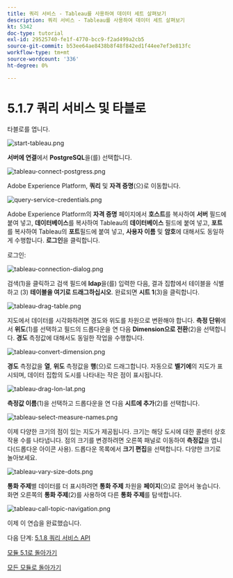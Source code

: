 ```yaml
---
title: 쿼리 서비스 - Tableau를 사용하여 데이터 세트 살펴보기
description: 쿼리 서비스 - Tableau를 사용하여 데이터 세트 살펴보기
kt: 5342
doc-type: tutorial
exl-id: 29525740-fe1f-4770-bcc9-f2ad499a2cb5
source-git-commit: b53ee64ae8438b8f48f842ed1f44ee7ef3e813fc
workflow-type: tm+mt
source-wordcount: '336'
ht-degree: 0%

---
```


# 5.1.7 쿼리 서비스 및 타블로

타블로를 엽니다.

![start-tableau.png](./images/start-tableau.png)

**서버에 연결**&#x200B;에서 **PostgreSQL**&#x200B;을(를) 선택합니다.

![tableau-connect-postgress.png](./images/tableau-connect-postgress.png)

Adobe Experience Platform, **쿼리** 및 **자격 증명**(으)로 이동합니다.

![query-service-credentials.png](./images/query-service-credentials.png)

Adobe Experience Platform의 **자격 증명** 페이지에서 **호스트**&#x200B;를 복사하여 **서버** 필드에 붙여 넣고, **데이터베이스**&#x200B;를 복사하여 Tableau의 **데이터베이스** 필드에 붙여 넣고, **포트**&#x200B;를 복사하여 Tableau의 **포트**&#x200B;필드에 붙여 넣고, **사용자 이름** 및 **암호**&#x200B;에 대해서도 동일하게 수행합니다. **로그인**&#x200B;을 클릭합니다.

로그인:

![tableau-connection-dialog.png](./images/tableau-connection-dialog.png)

검색(1)을 클릭하고 검색 필드에 **ldap**&#x200B;을(를) 입력한 다음, 결과 집합에서 테이블을 식별하고 (3) **테이블을 여기로 드래그하십시오**. 완료되면 **시트 1**(3)을 클릭합니다.

![tableau-drag-table.png](./images/tableau-drag-table.png)

지도에서 데이터를 시각화하려면 경도와 위도를 차원으로 변환해야 합니다. **측정 단위**&#x200B;에서 **위도**(1)를 선택하고 필드의 드롭다운을 연 다음 **Dimension으로 전환**(2)을 선택합니다. **경도** 측정값에 대해서도 동일한 작업을 수행합니다.

![tableau-convert-dimension.png](./images/tableau-convert-dimension.png)

**경도** 측정값을 **열**, **위도** 측정값을 **행**(으)로 드래그합니다. 자동으로 **벨기에**&#x200B;의 지도가 표시되며, 데이터 집합의 도시를 나타내는 작은 점이 표시됩니다.

![tableau-drag-lon-lat.png](./images/tableau-drag-lon-lat.png)

**측정값 이름**(1)을 선택하고 드롭다운을 연 다음 **시트에 추가**(2)를 선택합니다.

![tableau-select-measure-names.png](./images/tableau-select-measure-names.png)

이제 다양한 크기의 점이 있는 지도가 제공됩니다. 크기는 해당 도시에 대한 콜센터 상호 작용 수를 나타냅니다. 점의 크기를 변경하려면 오른쪽 패널로 이동하여 **측정값**&#x200B;을 엽니다(드롭다운 아이콘 사용). 드롭다운 목록에서 **크기 편집**&#x200B;을 선택합니다. 다양한 크기로 놀아보세요.

![tableau-vary-size-dots.png](./images/tableau-vary-size-dots.png)

**통화 주제**&#x200B;별 데이터를 더 표시하려면 **통화 주제** 차원을 **페이지**(으)로 끌어서 놓습니다. 화면 오른쪽의 **통화 주제**(2)를 사용하여 다른 **통화 주제**&#x200B;를 탐색합니다.

![tableau-call-topic-navigation.png](./images/tableau-call-topic-navigation.png)

이제 이 연습을 완료했습니다.

다음 단계: [5.1.8 쿼리 서비스 API](./ex8.md)

[모듈 5.1로 돌아가기](./query-service.md)

[모든 모듈로 돌아가기](../../../overview.md)
